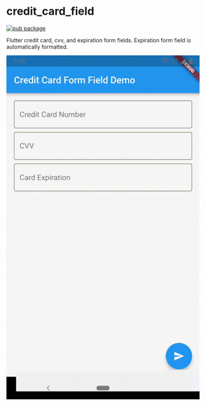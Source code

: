 # credit_card_field

[![pub package](https://img.shields.io/pub/v/credit_card_field.svg)](https://pub.dartlang.org/packages/credit_card_field)

Flutter credit card, cvv, and expiration form fields. Expiration form field is automatically formatted.

![screenshot](credit_card_field.gif)